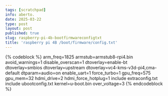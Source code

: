 ```yaml
---
tags: [scratchpad]
info: aberto.
date: 2025-03-22
type: post
layout: post
published: true
slug: raspberry-pi-4b-bootfirmwareconfigtxt
title: 'raspberry pi 4B /boot/firmware/config.txt'
---
```

{% codeblock %}
arm_freq=1825
armstub=armstub8-rpi4.bin
avoid_warnings=1
disable_overscan=1
dtoverlay=enable-bt
dtoverlay=smbios
dtoverlay=upstream
dtoverlay=vc4-kms-v3d-pi4,cma-default
dtparam=audio=on
enable_uart=1
force_turbo=1
gpu_freq=575
gpu_mem=32
hdmi_drive=2
hdmi_force_hotplug=1
include extraconfig.txt
include ubootconfig.txt
kernel=u-boot.bin
over_voltage=3
{% endcodeblock %}